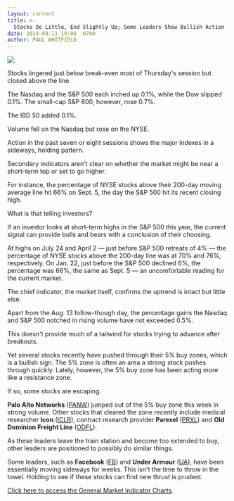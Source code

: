 ```yaml
---
layout: content
title: >-
  Stocks Do Little, End Slightly Up; Some Leaders Show Bullish Action
date: 2014-09-11 19:08 -0700
author: PAUL WHITFIELD
---
```






![](https://www.investors.com/wp-content/uploads/ibd-migrated-images/MPv_140912_635460456706360958.png)









Stocks lingered just below break-even most of Thursday's session but closed above the line.


The Nasdaq and the S&P 500 each inched up 0.1%, while the Dow slipped 0.1%. The small-cap S&P 600, however, rose 0.7%.


The IBD 50 added 0.1%.


Volume fell on the Nasdaq but rose on the NYSE.


Action in the past seven or eight sessions shows the major indexes in a sideways, holding pattern.


Secondary indicators aren't clear on whether the market might be near a short-term top or set to go higher.


For instance, the percentage of NYSE stocks above their 200-day moving average line hit 66% on Sept. 5, the day the S&P 500 hit its recent closing high.


What is that telling investors?


If an investor looks at short-term highs in the S&P 500 this year, the current signal can provide bulls and bears with a conclusion of their choosing.


At highs on July 24 and April 2 — just before S&P 500 retreats of 4% — the percentage of NYSE stocks above the 200-day line was at 70% and 76%, respectively. On Jan. 22, just before the S&P 500 declined 6%, the percentage was 66%, the same as Sept. 5 — an uncomfortable reading for the current market.


The chief indicator, the market itself, confirms the uptrend is intact but little else.


Apart from the Aug. 13 follow-though day, the percentage gains the Nasdaq and S&P 500 notched in rising volume have not exceeded 0.5%.


This doesn't provide much of a tailwind for stocks trying to advance after breakouts.


Yet several stocks recently have pushed through their 5% buy zones, which is a bullish sign. The 5% zone is often an area a strong stock pushes through quickly. Lately, however, the 5% buy zone has been acting more like a resistance zone.


If so, some stocks are escaping.


**Palo Alto Networks** ([PANW](https://research.investors.com/quote.aspx?symbol=PANW)) jumped out of the 5% buy zone this week in strong volume. Other stocks that cleared the zone recently include medical researcher **Icon** ([ICLR](https://research.investors.com/quote.aspx?symbol=ICLR)), contract research provider **Parexel** ([PRXL](https://research.investors.com/quote.aspx?symbol=PRXL)) and **Old Dominion Freight Line** ([ODFL](https://research.investors.com/quote.aspx?symbol=ODFL)).


As these leaders leave the train station and become too extended to buy, other leaders are positioned to possibly do similar things.


Some leaders, such as **Facebook** ([FB](https://research.investors.com/quote.aspx?symbol=FB)) and **Under Armour** ([UA](https://research.investors.com/quote.aspx?symbol=UA)), have been essentially moving sideways for weeks. This isn't the time to throw in the towel. Holding to see if these stocks can find new thrust is prudent.


[Click here to access the General Market Indicator Charts](https://www.investors.com/pdf/GMI_091114.pdf).




